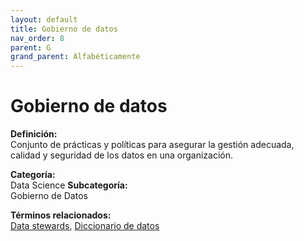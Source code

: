 ```yaml
---
layout: default
title: Gobierno de datos
nav_order: 8
parent: G
grand_parent: Alfabéticamente
---
```


# Gobierno de datos

**Definición:**  
Conjunto de prácticas y políticas para asegurar la gestión adecuada, calidad y seguridad de los datos en una organización.

**Categoría:**  
Data Science 
**Subcategoría:**  
Gobierno de Datos

**Términos relacionados:**  
[Data stewards](https://maleniski.github.io/diccionario-angl-tec-mx/docs/alfabeticamente/D/data-stewards.html), [Diccionario de datos](https://maleniski.github.io/diccionario-angl-tec-mx/docs/alfabeticamente/D/diccionario-de-datos.html)
